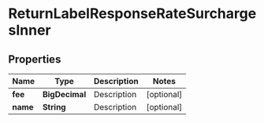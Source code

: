 

# ReturnLabelResponseRateSurchargesInner


## Properties

| Name | Type | Description | Notes |
|------------ | ------------- | ------------- | -------------|
|**fee** | **BigDecimal** | Description |  [optional] |
|**name** | **String** | Description |  [optional] |



